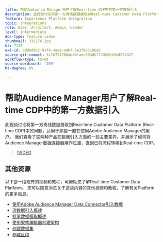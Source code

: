 ```yaml
---
title: 帮助Audience Manager用户了解Real-time CDP中的第一方数据引入
description: 此视频讨论将第一方离线数据摄取到Real-time Customer Data Platform (Real-time CDP)中的问题，适用于那些一直在使用Adobe Audience Manager的用户。 我们查看了这两种产品在数据引入方面的一些主要差异，并展示了如何将Audience Manager数据连接器用作过渡，直到已将流程转移到Real-time CDP。
feature: Experience Platform Integration
topic: Integrations
role: User, Architect, Admin, Leader
level: Intermediate
doc-type: feature video
thumbnail: 331276.jpg
kt: 7128
exl-id: bdd8d9b2-92f9-4aa0-a0b7-5e3fb63196eb
source-git-commit: 5c76721780ab46faec503db774928649e8274327
workflow-type: tm+mt
source-wordcount: '269'
ht-degree: 0%

---
```


# 帮助Audience Manager用户了解Real-time CDP中的第一方数据引入

此视频讨论将第一方离线数据摄取到Real-time Customer Data Platform (Real-time CDP)中的问题，适用于那些一直在使用Adobe Audience Manager的用户。 我们查看了这两种产品在数据引入方面的一些主要差异，并展示了如何将Audience Manager数据连接器用作过渡，直到已将流程转移到Real-time CDP。


>[!VIDEO](https://video.tv.adobe.com/v/331276/?quality=12&learn=on)

## 其他资源

以下是一段现有的视频和教程，可帮助您了解Real-time Customer Data Platform。 您可以随意浏览关于这些内容的其他视频和教程，了解有关Platform的更多信息。

* [使用Adobe Audience Manager Data Connector引入数据](https://experienceleague.adobe.com/docs/platform-learn/tutorials/sources/ingest-data-from-aam.html?lang=en#sources)
* [流数据引入概述](https://experienceleague.adobe.com/docs/platform-learn/tutorials/data-ingestion/understanding-streaming-ingestion.html?lang=en#data-ingestion)
* [批量数据摄取概述](https://experienceleague.adobe.com/docs/platform-learn/tutorials/data-ingestion/batch-ingestion-overview.html?lang=en#data-ingestion)
* [使用架构编辑器创建架构](https://experienceleague.adobe.com/docs/experience-platform/xdm/tutorials/create-schema-ui.html?lang=en#getting-started)
* [创建数据集](https://experienceleague.adobe.com/docs/platform-learn/getting-started-for-data-architects-and-data-engineers/create-datasets.html?lang=en#permissions-required)
* [创建区段](https://experienceleague.adobe.com/docs/platform-learn/tutorials/segments/create-segments.html?lang=en#segments)
